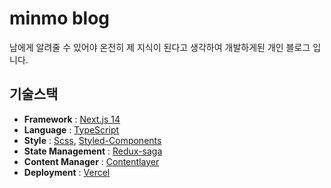 # minmo blog
남에게 알려줄 수 있어야 온전히 제 지식이 된다고 생각하여 개발하게된 개인 블로그 입니다.
## 기술스택
- **Framework** : [Next.js 14](https://nextjs.org/)
- **Language** : [TypeScript](https://www.typescriptlang.org/ko/)
- **Style** : [Scss](https://sass-lang.com/), [Styled-Components](https://styled-components.com/)
- **State Management** : [Redux-saga](https://redux-saga.js.org/)
- **Content Manager** : [Contentlayer](https://contentlayer.dev/)
- **Deployment** : [Vercel](https://vercel.com/)
